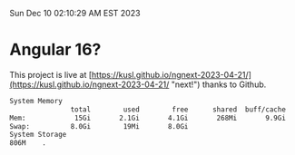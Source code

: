 Sun Dec 10 02:10:29 AM EST 2023

# Angular 16?


This project is live at [https://kusl.github.io/ngnext-2023-04-21/](https://kusl.github.io/ngnext-2023-04-21/ "next!") thanks to Github.

```bash
System Memory
               total        used        free      shared  buff/cache   available
Mem:            15Gi       2.1Gi       4.1Gi       268Mi       9.9Gi        13Gi
Swap:          8.0Gi        19Mi       8.0Gi
System Storage
806M	.
